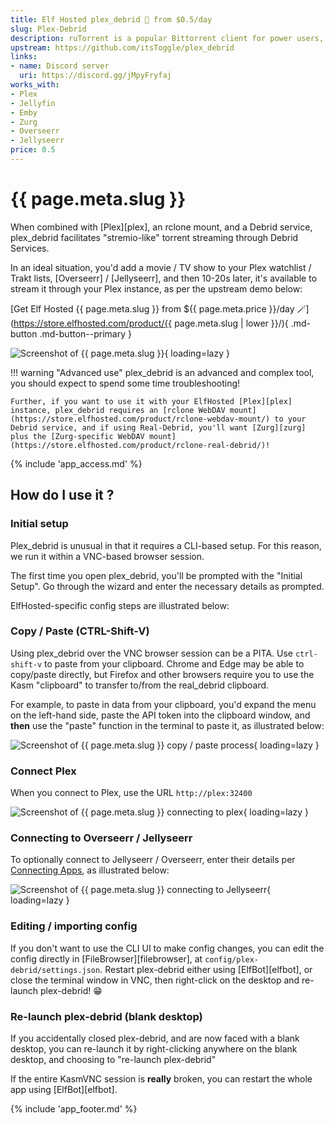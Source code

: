 ```yaml
---
title: Elf Hosted plex_debrid 🧝 from $0.5/day
slug: Plex-Debrid
description: ruTorrent is a popular Bittorrent client for power users, which includes the unique ability (among our torrent apps) to create torrents from its web UI.
upstream: https://github.com/itsToggle/plex_debrid
links:
- name: Discord server
  uri: https://discord.gg/jMpyFryfaj
works_with:
- Plex
- Jellyfin
- Emby
- Zurg
- Overseerr
- Jellyseerr
price: 0.5
---
```


# {{ page.meta.slug }}

When combined with [Plex][plex], an rclone mount, and a Debrid service, plex_debrid facilitates "stremio-like" torrent streaming through Debrid Services. 

In an ideal situation, you'd add a movie / TV show to your Plex watchlist / Trakt lists, [Overseerr] / [Jellyseerr], and then 10-20s later, it's available to stream it through your Plex instance, as per the upstream demo below:

[Get Elf Hosted {{ page.meta.slug }} from ${{ page.meta.price }}/day :magic_wand:](https://store.elfhosted.com/product/{{ page.meta.slug | lower }}/){ .md-button .md-button--primary }

![Screenshot of {{ page.meta.slug }}](/images/plex-debrid-demo.gif){ loading=lazy }

!!! warning "Advanced use"
    plex_debrid is an advanced and complex tool, you should expect to spend some time troubleshooting!

    Further, if you want to use it with your ElfHosted [Plex][plex] instance, plex_debrid requires an [rclone WebDAV mount](https://store.elfhosted.com/product/rclone-webdav-mount/) to your Debrid service, and if using Real-Debrid, you'll want [Zurg][zurg] plus the [Zurg-specific WebDAV mount](https://store.elfhosted.com/product/rclone-real-debrid/)!

{% include 'app_access.md' %}

## How do I use it ?

### Initial setup

Plex_debrid is unusual in that it requires a CLI-based setup. For this reason, we run it within a VNC-based browser session.

The first time you open plex_debrid, you'll be prompted with the "Initial Setup". Go through the wizard and enter the necessary details as prompted.

ElfHosted-specific config steps are illustrated below:

### Copy / Paste (CTRL-Shift-V)

Using plex_debrid over the VNC browser session can be a PITA. Use `ctrl-shift-v` to paste from your clipboard. Chrome and Edge may be able to copy/paste directly, but Firefox and other browsers require you to use the Kasm "clipboard" to transfer to/from the real_debrid clipboard.

For example, to paste in data from your clipboard, you'd expand the menu on the left-hand side, paste the API token into the clipboard window, and **then** use the "paste" function in the terminal to paste it, as illustrated below:

![Screenshot of {{ page.meta.slug }} copy / paste process](/images/plex-debrid-copy-paste.png){ loading=lazy }

### Connect Plex

When you connect to Plex, use the URL `http://plex:32400`

![Screenshot of {{ page.meta.slug }} connecting to plex](/images/plex-debrid-add-local-plex.png){ loading=lazy }

### Connecting to Overseerr / Jellyseerr

To optionally connect to Jellyseerr / Overseerr, enter their details per [Connecting Apps](/how-to/connect-apps/), as illustrated below:

![Screenshot of {{ page.meta.slug }} connecting to Jellyseerr](/images/plex-debrid-add-overseerr-jellyseerr.png){ loading=lazy }

### Editing / importing config

If you don't want to use the CLI UI to make config changes, you can edit the config directly in [FileBrowser][filebrowser], at `config/plex-debrid/settings.json`. Restart plex-debrid either using [ElfBot][elfbot], or close the terminal window in VNC, then right-click on the desktop and re-launch plex-debrid! :grin:

### Re-launch plex-debrid (blank desktop)

If you accidentally closed plex-debrid, and are now faced with a blank desktop, you can re-launch it by right-clicking anywhere on the blank desktop, and choosing to "re-launch plex-debrid"

If the entire KasmVNC session is **really** broken, you can restart the whole app using [ElfBot][elfbot].

{% include 'app_footer.md' %}